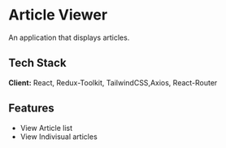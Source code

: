 # Article Viewer

An application that displays articles.

## Tech Stack

**Client:** React, Redux-Toolkit, TailwindCSS,Axios, React-Router

## Features

- View Article list
- View Indivisual articles
